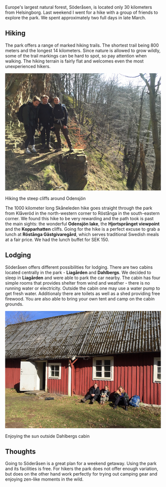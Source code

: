Europe's largest natural forest, Söderåsen, is located only 30 kilometers from Helsingborg. Last weekend I went for a hike with a group of friends to explore the park. We spent approximately two full days in late March.

<div id="map1" data-lat="56.026805" data-lng="13.234562" data-zoom="12" data-type="outdoors">
  <div data-lat="56.003776" data-lng="13.275760" data-label="Odensjön"></div>
  <div data-lat="56.024719" data-lng="13.229154" data-label="Liagården"></div>
  <div data-lat="56.035078" data-lng="13.248037" data-label="Hjortsprånget"></div>
  <div data-lat="56.035102" data-lng="13.235763" data-label="Kopparhatten"></div>
</div>

## Hiking
The park offers a range of marked hiking trails. The shortest trail being 800 meters and the longest <span class="distance">14 kilometers</span>. Since nature is allowed to grow wildly, some of the trail markings can be hard to spot, so pay attention when walking. The hiking terrain is fairly flat and welcomes even the most unexperienced hikers.

<div class="media">
  <img class="media__image" src="/img/hiking-in-soderasen.cliffs.jpg" title="Hiking the steep cliffs around Odensjön">
  <p class="media__caption">Hiking the steep cliffs around Odensjön</p>
</div>

The <span class="distance">1000 kilometer</span> long Skåneleden hike goes straight through the park from Klåveröd in the north-western corner to Röstånga in the south-eastern corner. We found this hike to be very rewarding and the path took is past the main sights: the wonderful **Odensjön lake**, the **Hjortsprånget viewpoint** and the **Kopparhatten** cliffs. Going for the hike is a perfect excuse to grab a lunch at **Röstånga Gästgivaregård**, which serves traditional Swedish meals at a fair price. We had the lunch buffet for <span class="currency">SEK 150</span>.

## Lodging
Söderåsen offers different possibilities for lodging. There are two cabins located centrally in the park - **Liagården** and **Dahlbergs**. We decided to sleep in **Liagården** and were able to park the car nearby. The cabin has four simple rooms that provides shelter from wind and weather - there is no running water or electricity. Outside the cabin one may use a water pump to get fresh water. Additionaly there are toilets as well as a shed providing free firewood. You are also able to bring your own tent and camp on the cabin grounds.

<div class="media">
  <img class="media__image" src="/img/hiking-in-soderasen.cabin.jpg" title="Enjoying the sun outside Dahlbergs cabin">
  <p class="media__caption">Enjoying the sun outside Dahlbergs cabin</p>
</div>

## Thoughts
Going to Söderåsen is a great plan for a weekend getaway. Using the park and its facilities is free. For hikers the park does not offer enough variation, but does on the other hand work perfectly for trying out camping gear and enjoying zen-like moments in the wild.